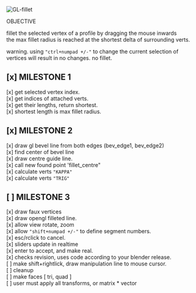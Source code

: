 ![GL-fillet](https://github.com/zeffii/GL-fillet/raw/master/opengl_blender_overlay_drawing.png)

OBJECTIVE  
  
fillet the selected vertex of a profile by dragging the mouse inwards  
the max fillet radius is reached at the shortest delta of surrounding verts.  
  
warning. using `"ctrl+numpad +/-"` to change the current selection of vertices will result in no changes. no fillet.  
  
[x] MILESTONE 1  
-------------  
[x] get selected vertex index.  
[x] get indices of attached verts.  
[x] get their lengths, return shortest.  
[x] shortest length is max fillet radius.  
  
[x] MILESTONE 2  
-------------  
[x] draw gl bevel line from both edges (bev_edge1, bev_edge2)  
[x] find center of bevel line  
[x] draw centre guide line.  
[x] call new found point 'fillet_centre"  
[x] calculate verts `"KAPPA"`  
[x] calculate verts `"TRIG"`  
  
[ ] MILESTONE 3  
-------------  
[x] draw faux vertices  
[x] draw opengl filleted line.  
[x] allow view rotate, zoom  
[x] allow `"shift+numpad +/-"` to define segment numbers.  
[x] esc/rclick to cancel.  
[x] sliders update in realtime  
[x] enter to accept, and make real.  
[x] checks revision, uses code according to your blender release.  
[ ] make shift+rightlick, draw manipulation line to mouse cursor.  
[ ] cleanup  
[ ] make faces [ tri, quad ]  
[ ] user must apply all transforms, or matrix * vector  